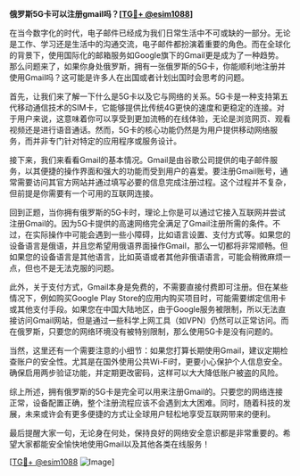 **俄罗斯5G卡可以注册gmail吗？[[TG💪+ @esim1088](https://t.me/s/esim1088)]**

在当今数字化的时代，电子邮件已经成为我们日常生活中不可或缺的一部分。无论是工作、学习还是生活中的沟通交流，电子邮件都扮演着重要的角色。而在全球化的背景下，使用国际化的邮箱服务如Google旗下的Gmail更是成为了一种趋势。那么问题来了，如果你身处俄罗斯，拥有一张俄罗斯的5G卡，你能顺利地注册并使用Gmail吗？这可能是许多人在出国或者计划出国时会思考的问题。

首先，让我们来了解一下什么是5G卡以及它与网络的关系。5G卡是一种支持第五代移动通信技术的SIM卡，它能够提供比传统4G更快的速度和更稳定的连接。对于用户来说，这意味着你可以享受到更加流畅的在线体验，无论是浏览网页、观看视频还是进行语音通话。然而，5G卡的核心功能仍然是为用户提供移动网络服务，而并非专门针对特定的应用程序或服务设计。

接下来，我们来看看Gmail的基本情况。Gmail是由谷歌公司提供的电子邮件服务，以其便捷的操作界面和强大的功能而受到用户的喜爱。要注册Gmail账号，通常需要访问其官方网站并通过填写必要的信息完成注册过程。这个过程并不复杂，但前提是你需要有一个可用的互联网连接。

回到正题，当你拥有俄罗斯的5G卡时，理论上你是可以通过它接入互联网并尝试注册Gmail的。因为5G卡提供的高速网络完全满足了Gmail注册所需的条件。不过，在实际操作中可能会遇到一些小障碍，比如语言设置、支付方式等。如果您的设备语言是俄语，并且您希望用俄语界面操作Gmail，那么一切都将非常顺畅。但如果您的设备语言是其他语言，比如英语或者其他非俄语语言，可能会稍微麻烦一点，但也不是无法克服的问题。

此外，关于支付方式，Gmail本身是免费的，不需要直接付费即可注册。但在某些情况下，例如购买Google Play Store的应用内购买项目时，可能需要绑定信用卡或其他支付手段。如果您在中国大陆地区，由于Google服务被限制，所以无法直接访问Gmail网站，但是通过一些科学上网工具（如VPN）仍然可以正常访问。而在俄罗斯，只要您的网络环境没有被特别限制，那么使用5G卡是没有问题的。

当然，这里还有一个需要注意的小细节：如果您打算长期使用Gmail，建议定期检查账户的安全性。尤其是在国外使用公共Wi-Fi时，更要小心保护个人信息安全。确保启用两步验证功能，并定期更改密码，这样可以大大降低账户被盗的风险。

综上所述，拥有俄罗斯的5G卡是完全可以用来注册Gmail的。只要您的网络连接正常，设备配置正确，整个注册流程应该不会遇到太大困难。同时，随着科技的发展，未来或许会有更多便捷的方式让全球用户轻松地享受互联网带来的便利。

最后提醒大家一句，无论身在何处，保持良好的网络安全意识都是非常重要的。希望大家都能安全愉快地使用Gmail以及其他各类在线服务！

[[TG💪+ @esim1088](https://t.me/s/esim1088) ![Image](https://i.postimg.cc/4NQfJmqS/Snipaste-2025-05-13-00-14-12.png)]